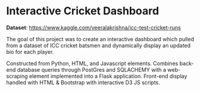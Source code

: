 # Interactive Cricket Dashboard

**Dataset**: https://www.kaggle.com/veeralakrishna/icc-test-cricket-runs

The goal of this project was to create an interactive dashboard which pulled from a dataset of ICC cricket batsmen and dynamically display an updated bio for each player.

Constructed from Python, HTML, and Javascript elements. Combines back-end database queries through PostGres and SQLACHEMY with a web-scraping element implemented into a Flask application. Front-end display handled with HTML & Bootstrap with interactive D3 JS scripts.
